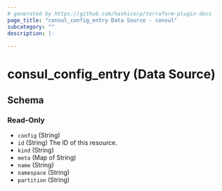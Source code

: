 ```yaml
---
# generated by https://github.com/hashicorp/terraform-plugin-docs
page_title: "consul_config_entry Data Source - consul"
subcategory: ""
description: |-
  
---
```


# consul_config_entry (Data Source)





<!-- schema generated by tfplugindocs -->
## Schema

### Read-Only

- `config` (String)
- `id` (String) The ID of this resource.
- `kind` (String)
- `meta` (Map of String)
- `name` (String)
- `namespace` (String)
- `partition` (String)
